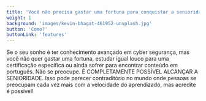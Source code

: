```yaml
---
title: 'Você não precisa gastar uma fortuna para conquistar a senioridade em segurança.'
weight: 1
background: 'images/kevin-bhagat-461952-unsplash.jpg'
button: 'Como?'
buttonLink: 'features'
---
```


Se o seu sonho é ter conhecimento avançado em cyber segurança, mas você não quer gastar uma fortuna, estudar igual louco para uma certificação específica ou ainda sofrer para encontrar conteúdo em português. Não se preocupe.
É COMPLETAMENTE POSSÍVEL ALCANÇAR A SENIORIDADE.
Isso pode parecer contraditório no mundo onde pessoas se preocupam cada vez mais com a velocidade do aprendizado, mas acredite é possível!